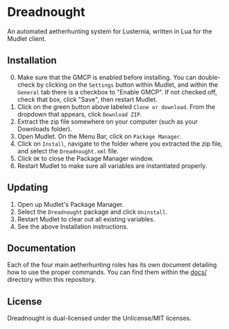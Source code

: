 Dreadnought
===========

An automated aetherhunting system for Lusternia, written in Lua for the Mudlet client.

Installation
----------

0. Make sure that the GMCP is enabled before installing. You can double-check by clicking on the `Settings` button within Mudlet, and within the `General` tab there is a checkbox to "Enable GMCP". If not checked off, check that box, click "Save", then restart Mudlet.
1. Click on the green button above labeled `Clone or download`. From the dropdown that appears, click `Download ZIP`.
2. Extract the zip file somewhere on your computer (such as your Downloads folder).
3. Open Mudlet. On the Menu Bar, click on `Package Manager`.
4. Click on `Install`, navigate to the folder where you extracted the zip file, and select the `Dreadnought.xml` file.
5. Click `OK` to close the Package Manager window.
6. Restart Mudlet to make sure all variables are instantiated properly.

Updating
--------

1. Open up Mudlet's Package Manager.
2. Select the `Dreadnought` package and click `Uninstall`.
3. Restart Mudlet to clear out all existing variables.
4. See the above Installation instructions.

Documentation
-------------

Each of the four main aetherhunting roles has its own document detailing how to use the proper commands. You can find them within the [docs/](./docs/) directory within this repository.

License
-------

Dreadnought is dual-licensed under the Unlicense/MIT licenses.